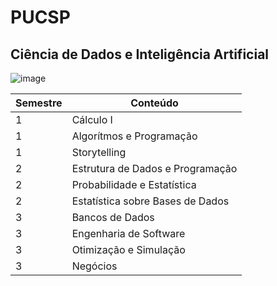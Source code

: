 # PUCSP
## Ciência de Dados e Inteligência Artificial
![image](https://github.com/anacgr05/PUCSP/assets/151938722/45f0f94f-d260-4b95-a5fd-38ff812131a6)

|Semestre|Conteúdo|
|---|---|
|1|	Cálculo I|
|1|	Algorítmos e Programação|
|1| Storytelling|
|2|Estrutura de Dados e Programação|
|2|Probabilidade e Estatística|
|2|Estatística sobre Bases de Dados|
|3|Bancos de Dados|
|3|Engenharia de Software|
|3|Otimização e Simulação|
|3|Negócios|
